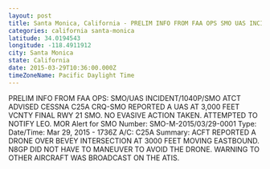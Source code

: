 ```yaml
---
layout: post
title: Santa Monica, California - PRELIM INFO FROM FAA OPS SMO UAS INCIDENT 1040P SMO ATCT ADVISED CESSNA C25A CRQ
categories: california santa-monica
latitude: 34.0194543
longitude: -118.4911912
city: Santa Monica
state: California
date: 2015-03-29T10:36:00.000Z
timeZoneName: Pacific Daylight Time
---
```


PRELIM INFO FROM FAA OPS: SMO/UAS INCIDENT/1040P/SMO ATCT ADVISED CESSNA C25A CRQ-SMO REPORTED A UAS AT 3,000 FEET VCNTY FINAL RWY 21 SMO. NO EVASIVE ACTION TAKEN. ATTEMPTED TO NOTIFY LEO. 
MOR Alert for SMO
Number: SMO-M-2015/03/29-0001
Type: 
Date/Time: Mar 29, 2015 - 1736Z
A/C: C25A
Summary: ACFT REPORTED A DRONE OVER BEVEY INTERSECTION AT 3000 FEET MOVING EASTBOUND. N8GP DID NOT HAVE TO MANEUVER TO AVOID THE DRONE. WARNING TO OTHER AIRCRAFT WAS BROADCAST ON THE ATIS.